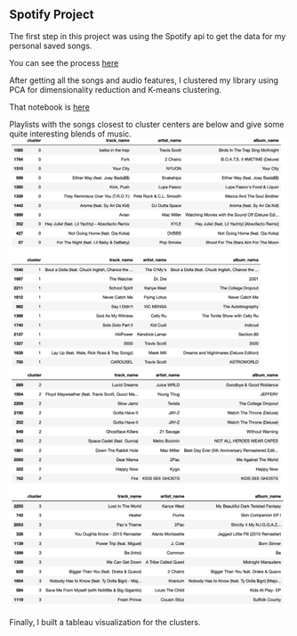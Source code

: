 ## Spotify Project

The first step in this project was using the Spotify api to get the data for my personal saved songs.  

You can see the process [here](./)

After getting all the songs and audio features, I clustered my library using PCA for dimensionality reduction and K-means clustering.

That notebook is [here](./Cluster_spotify.html)

Playlists with the songs closest to cluster centers are below and give some quite interesting blends of music.
![c1](./clusters1+2.png)
![c3](./clusters3+4.png)

Finally, I built a tableau visualization for the clusters.
